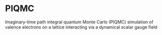 # PIQMC
Imaginary-time path integral quantum Monte Carlo (PIQMC) simulation of valence electrons on a lattice interacting via a dynamical scalar gauge field
